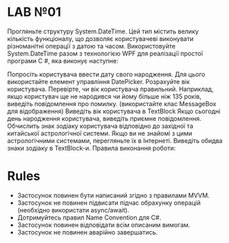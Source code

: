 
# LAB №01
Прогляньте структуру System.DateTime. Цей тип містить велику кількість функціоналу, що дозволяє користувачеві виконувати різноманітні операції з датою та часом. Використовуйте System.DateTime разом з технологією WPF для реалізації простої програми C #, яка виконує наступне:

Попросіть користувача ввести дату свого народження. Для цього використайте елемент управління DatePicker.
Розрахуйте вік користувача.
Перевірте, чи вік користувача правильний. Наприклад, якщо користувач ще не народився чи йому більше ніж 135 років, виведіть повідомлення про помилку. (використайте клас MessageBox для відображення)
Виведіть вік користувача в TextBlock
Якщо сьогодні день народження користувача, виведіть приємне повідомлення.
Обчислить знак зодіаку користувача відповідно до західної та китайської астрологічної системи. Якщо ви не знайомі з цими астрологічними системами, перегляньте їх в Інтернеті.
Виведіть обидва знаки зодіаку в TextBlock-и.
Правила виконання роботи:

# Rules
- Застосунок повинен бути написаний згідно з правилами MVVM.
- Застосунок не повинен підвисати підчас обрахунку операцій (необхідно використати async/await).
- Дотримуйтесь правил Name Convention для C#.
- Застосунок повинен відповідати всім описаним вимогам.
- Застосунок не повинен аварійно завершатись.
